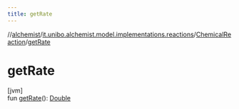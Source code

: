 ```yaml
---
title: getRate
---
```

//[alchemist](../../../index.html)/[it.unibo.alchemist.model.implementations.reactions](../index.html)/[ChemicalReaction](index.html)/[getRate](get-rate.html)



# getRate



[jvm]\
fun [getRate](get-rate.html)(): [Double](https://kotlinlang.org/api/latest/jvm/stdlib/kotlin/-double/index.html)




